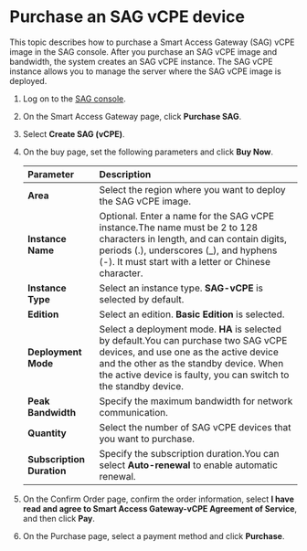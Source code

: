# Purchase an SAG vCPE device

This topic describes how to purchase a Smart Access Gateway \(SAG\) vCPE image in the SAG console. After you purchase an SAG vCPE image and bandwidth, the system creates an SAG vCPE instance. The SAG vCPE instance allows you to manage the server where the SAG vCPE image is deployed.

1.  Log on to the [SAG console](https://smartag.console.aliyun.com).

2.  On the Smart Access Gateway page, click **Purchase SAG**.

3.  Select **Create SAG \(vCPE\)**.

4.  On the buy page, set the following parameters and click **Buy Now**.

    |Parameter|Description|
    |:--------|:----------|
    |**Area**|Select the region where you want to deploy the SAG vCPE image. |
    |**Instance Name**|Optional. Enter a name for the SAG vCPE instance.The name must be 2 to 128 characters in length, and can contain digits, periods \(.\), underscores \(\_\), and hyphens \(-\). It must start with a letter or Chinese character. |
    |**Instance Type**|Select an instance type. **SAG-vCPE** is selected by default.|
    |**Edition**|Select an edition. **Basic Edition** is selected.|
    |**Deployment Mode**|Select a deployment mode. **HA** is selected by default.You can purchase two SAG vCPE devices, and use one as the active device and the other as the standby device. When the active device is faulty, you can switch to the standby device. |
    |**Peak Bandwidth**|Specify the maximum bandwidth for network communication.|
    |**Quantity**|Select the number of SAG vCPE devices that you want to purchase.|
    |**Subscription Duration**|Specify the subscription duration.You can select **Auto-renewal** to enable automatic renewal. |

5.  On the Confirm Order page, confirm the order information, select **I have read and agree to Smart Access Gateway-vCPE Agreement of Service**, and then click **Pay**.

6.  On the Purchase page, select a payment method and click **Purchase**.


